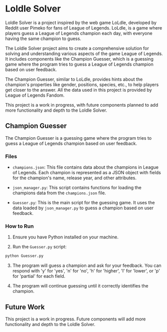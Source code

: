 # Loldle Solver

Loldle Solver is a project inspired by the web game LoLdle, developed by Reddit user Pimeko for fans of League of Legends. LoLdle, is a game where players guess a League of Legends champion each day, with everyone having the same champion to guess.

The Loldle Solver project aims to create a comprehensive solution for solving and understanding various aspects of the game League of Legends. It includes components like the Champion Guesser, which is a guessing game where the program tries to guess a League of Legends champion based on user feedback.

The Champion Guesser, similar to LoLdle, provides hints about the champion's properties like gender, positions, species, etc., to help players get closer to the answer. All the data used in this project is provided by League of Legends Fandom.

This project is a work in progress, with future components planned to add more functionality and depth to the Loldle Solver.

## Champion Guesser

The Champion Guesser is a guessing game where the program tries to guess a League of Legends champion based on user feedback.

### Files

- `champions.json`: This file contains data about the champions in League of Legends. Each champion is represented as a JSON object with fields for the champion's name, release year, and other attributes.

- `json_manager.py`: This script contains functions for loading the champions data from the `champions.json` file.

- `Guesser.py`: This is the main script for the guessing game. It uses the data loaded by `json_manager.py` to guess a champion based on user feedback.

### How to Run

1. Ensure you have Python installed on your machine.

2. Run the `Guesser.py` script:

```bash
python Guesser.py
```

3. The program will guess a champion and ask for your feedback. You can respond with 'y' for 'yes', 'n' for 'no', 'h' for 'higher', 'l' for 'lower', or 'p' for 'partial' for each field.

4. The program will continue guessing until it correctly identifies the champion.

## Future Work

This project is a work in progress. Future components will add more functionality and depth to the Loldle Solver.
